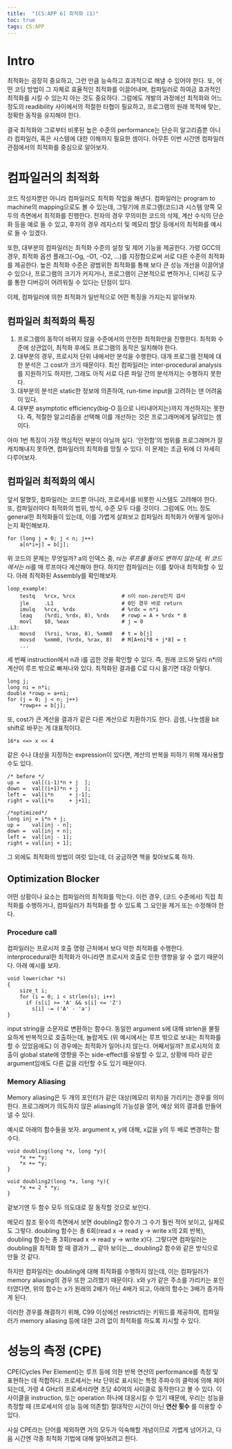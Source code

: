 ```yaml
---
title:  "[CS:APP 6] 최적화 (1)"
toc: true
tags: CS:APP
---
```


# Intro
최적화는 굉장히 중요하고, 그런 만큼 능숙하고 효과적으로 해낼 수 있어야 한다. 또, 어떤 코딩 방법이 그 자체로 효율적인 최적화를 이끌어내며, 컴파일러로 하여금 효과적인 최적화를 시킬 수 있는지 아는 것도 중요하다. 그럼에도 개발의 과정에선 최적화와 어느 정도의 readibility 사이에서의 적절한 타협이 필요하고, 프로그램의 원래 목적에 맞는, 정확한 동작을 유지해야 한다. 

결국 최적화와 그로부터 비롯된 높은 수준의 performance는 단순히 알고리즘뿐 아니라 컴파일러, 혹은 시스템에 대한 이해까지 필요한 셈이다. 아무튼 이번 시간엔 컴파일러 관점에서의 최적화를 중심으로 알아보자.


# 컴파일러의 최적화
코드 작성자뿐만 아니라 컴파일러도 최적화 작업을 해낸다. 컴파일러는 program to machine의 mapping으로도 볼 수 있는데, 그렇기에 프로그램(코드)과 시스템 양쪽 모두의 측면에서 최적화를 진행한다. 전자의 경우 무의미한 코드의 삭제, 계산 수식의 단순화 등을 예로 들 수 있고, 후자의 경우 레지스터 및 메모리 할당 등에서의 최적화를 예시로 들 수 있겠다.

또한, 대부분의 컴파일러는 최적화 수준의 설정 및 제어 기능을 제공한다. 가령 GCC의 경우, 최적화 옵션 플래그(-Og, -O1, -O2, ...)를 지정함으로써 서로 다른 수준의 최적화를 제공한다. 높은 최적화 수준은 광범위한 최적화를 통해 보다 큰 성능 개선을 이끌어낼 수 있으나, 프로그램의 크기가 커지거나, 프로그램이 근본적으로 변하거나, 디버깅 도구를 통한 디버깅이 어려워질 수 있다는 단점이 있다. 

이제, 컴파일러에 의한 최적화가 일반적으로 어떤 특징을 가지는지 알아보자.

## 컴파일러 최적화의 특징

1. 프로그램의 동작이 바뀌지 않을 수준에서의 안전한 최적화만을 진행한다. 최적화 수준에 상관없이, 최적화 후에도 프로그램의 동작은 일치해야 한다.
2. 대부분의 경우, 프로시저 단위 내에서만 분석을 수행한다. 대개 프로그램 전체에 대한 분석은 그 cost가 크기 때문이다. 최신 컴파일러는 inter-procedural analysis를 지원하기도 하지만, 그래도 아직 서로 다른 파일 간의 분석까지는 수행하지 못한다.
3. 대부분의 분석은 static한 정보에 의존하여, run-time input을 고려하는 덴 어려움이 있다.
4. 대부분 asymptotic efficiency(big-O 등으로 나타내어지는)까지 개선하지는 못한다. 즉, 적절한 알고리즘을 선택해 이를 개선하는 것은 프로그래머에게 달려있는 셈이다.

아마 1번 특징이 가장 핵심적인 부분이 아닐까 싶다. '안전함'의 범위를 프로그래머가 잘 캐치해내지 못하면, 컴파일러의 최적화를 망칠 수 있다. 이 문제는 조금 뒤에 더 자세히 다루어보자.

## 컴파일러 최적화의 예시
앞서 말했듯, 컴파일러는 코드뿐 아니라, 프로세서를 비롯한 시스템도 고려해야 한다. 또, 컴파일러마다 최적화의 범위, 방식, 수준 모두 다를 것이다. 그럼에도 어느 정도 general한 최적화들이 있는데, 이를 가볍게 살펴보고 컴파일러 최적화가 어떻게 일어나는지 확인해보자.

    for (long j = 0; j < n; j++)
        a[n*i+j] = b[j];

위 코드의 문제는 무엇일까? a의 인덱스 중, n*i는 루프를 돌아도 변하지 않는데, 위 코드에서는 n*i를 매 루프마다 계산해야 한다. 하지만 컴파일러는 이를 찾아내 최적화할 수 있다. 아래 최적화된 Assembly를 확인해보자.

    loop_example:
        testq   %rcx, %rcx               # n이 non-zero인지 검사
        jle     .L1                      # 0인 경우 바로 return
        imulq   %rcx, %rdx               # %rdx = n*i
        leaq    (%rdi, %rdx, 8), %rdx    # rowp = A + %rdx * 8
        movl    $0, %eax                 # j = 0
    .L3:
        movsd   (%rsi, %rax, 8), %xmm0   # t = b[j]
        movsd   %xmm0, (%rdx, %rax, 8)   # M[A+ni*8 + j*8] = t
        ...

세 번째 instruction에서 n과 i를 곱한 것을 확인할 수 있다. 즉, 원래 코드와 달리 n\*i의 계산이 루프 밖으로 빠져나와 있다. 최적화된 결과를 C로 다시 옮기면 대강 이렇다.

    long j;
    long ni = n*i;
    double *rowp = a+ni;
    for (j = 0; j < n; j++)
        *rowp++ = b[j];

또, cost가 큰 계산을 결과가 같은 다른 계산으로 치환하기도 한다. 곱셈, 나눗셈을 bit shift로 바꾸는 게 대표적이다.

    16*x <=> x << 4
    
같은 수나 대상을 지정하는 expression이 있다면, 계산의 반복을 피하기 위해 재사용할 수도 있다.

    /* before */
    up =    val[(i-1)*n + j  ];
    down =  val[(i+1)*n + j  ];
    left =  val[i*n     + j-1];
    right = val[i*n     + j+1]; 
    
    /*optimized*/
    long inj = i*n + j;
    up =    val[inj - n];
    down =  val[inj + n];
    left =  val[inj - 1];
    right = val[inj + 1];

그 외에도 최적화의 방법이 여럿 있는데, 더 궁금하면 책을 찾아보도록 하자.

## Optimization Blocker
어떤 상황이나 요소는 컴파일러의 최적화를 막는다. 이런 경우, (코드 수준에서) 직접 최적화를 수행하거나, 컴파일러가 최적화를 할 수 있도록 그 요인을 제거 또는 수정해야 한다.

### Procedure call
컴파일러는 프로시저 호출 명령 근처에서 보다 약한 최적화를 수행한다. interprocedural한 최적화가 아니라면 프로시저 호출로 인한 영향을 알 수 없기 때문이다. 아래 예시를 보자.
    
    void lower(char *s)
    {
        size_t i;
        for (i = 0; i < strlen(s); i++)
          if (s[i] >= 'A' && s[i] <= 'Z')
            s[i] -= ('A' - 'a')
    }
    
input string을 소문자로 변환하는 함수다. 동일한 argument s에 대해 strlen을 불필요하게 반복적으로 호출하는데, 놀랍게도 (위 예시에서는 루프 밖으로 보내는 최적화를 할 수 있었음에도) 이 경우에는 최적화가 일어나지 않는다. 어째서일까? 프로시저의 호출이 global state에 영향을 주는 side-effect를 유발할 수 있고, 상황에 따라 같은 argument임에도 다른 값을 리턴할 수도 있기 때문이다. 

### Memory Aliasing
Memory aliasing은 두 개의 포인터가 같은 대상(메모리 위치)을 가리키는 경우를 의미한다. 프로그래머가 의도하지 않은 aliasing의 가능성을 열어, 예상 외의 결과를 만들어낼 수 있다.

예시로 아래의 함수들을 보자. argument x, y에 대해, x값을 y의 두 배로 변경하는 함수다.

    void doubling(long *x, long *y){
        *x += *y;
        *x += *y;
    }

    void doubling2(long *x, long *y){
        *x += 2 * *y;
    }
    
겉보기엔 두 함수 모두 의도대로 잘 동작할 것으로 보인다.

메모리 참조 횟수의 측면에서 보면 doubling2 함수가 그 수가 훨씬 적어 보이고, 실제로도 그렇다. doubling 함수는 총 6회(read x -> read y -> write x의 2회 반복), doubling 함수는 총 3회(read x -> read y -> write x)다. 그렇다면 컴파일러는 doubling을 최적화 할 때 결과가 __ 같아 보이는__ doubling2 함수와 같은 방식으로 만들 것 같다. 

하지만 컴파일러는 doubling에 대해 최적화를 수행하지 않는데, 이는 컴파일러가 memory aliasing의 경우 또한 고려했기 때문이다. x와 y가 같은 주소를 가리키는 포인터였다면, 위의 함수는 x가 원래의 2배가 아닌 4배가 되고, 아래의 함수는 3배가 증가하게 된다. 

이러한 경우를 해결하기 위해, C99 이상에선 restrict라는 키워드를 제공하여, 컴파일러가 memory aliasing 등에 대한 고려 없이 최적화를 하도록 지시할 수 있다. 


# 성능의 측정 (CPE)
CPE(Cycles Per Element)는 루프 등에 의한 반복 연산의 performance를 측정 및 표현하는 데 적합하다. 프로세서는 Hz 단위로 표시되는 특정 주파수의 클럭에 의해 제어되는데, 가령 4 GHz의 프로세서라면 초당 40억의 사이클로 동작한다고 볼 수 있다. 이 사이클을 instruction, 또는 operation 하나에 대응시킬 수 있기 때문에, 우리는 성능을 측정할 때 (프로세서의 성능 등에 의존할) 절대적인 시간이 아닌 __연산 횟수__ 를 이용할 수 있다. 

사실 CPE라는 단어를 제외하면 거의 모두가 익숙해할 개념이므로 가볍게 넘어가고, 다음 시간엔 각종 최적화 기법에 대해 알아보려고 한다.
